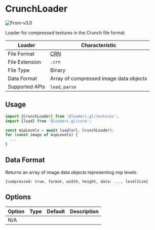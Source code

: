 # CrunchLoader

<p class="badges">
  <img src="https://img.shields.io/badge/From-v3.0-blue.svg?style=flat-square" alt="From-v3.0" />
</p>

Loader for compressed textures in the Crunch file format

| Loader         | Characteristic                               |
| -------------- | -------------------------------------------- |
| File Format    | [CRN](https://github.com/BinomialLLC/crunch) |
| File Extension | `.crn`                                       |
| File Type      | Binary                                       |
| Data Format    | Array of compressed image data objects       |
| Supported APIs | `load`, `parse`                              |

## Usage

```js
import {CrunchLoader} from '@loaders.gl/textures';
import {load} from '@loaders.gl/core';

const mipLevels = await load(url, CrunchLoader);
for (const image of mipLevels) {
  ...
}
```

## Data Format

Returns an array of image data objects representing mip levels.

`{compressed: true, format, width, height, data: ..., levelSize}`

## Options

| Option | Type | Default | Description |
| ------ | ---- | ------- | ----------- |
| N/A    |      |         |             |
